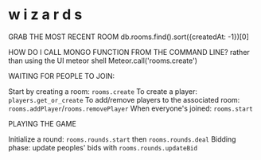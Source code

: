 # w i z a r d s

GRAB THE MOST RECENT ROOM
db.rooms.find().sort({createdAt: -1})[0]

HOW DO I CALL MONGO FUNCTION FROM THE COMMAND LINE? rather than using the UI
meteor shell
Meteor.call('rooms.create')

WAITING FOR PEOPLE TO JOIN:

Start by creating a room: `rooms.create`
To create a player: `players.get_or_create`
To add/remove players to the associated room: `rooms.addPlayer`/`rooms.removePlayer`
When everyone's joined: `rooms.start`

PLAYING THE GAME

Initialize a round: `rooms.rounds.start` then `rooms.rounds.deal`
Bidding phase: update peoples' bids with `rooms.rounds.updateBid`

